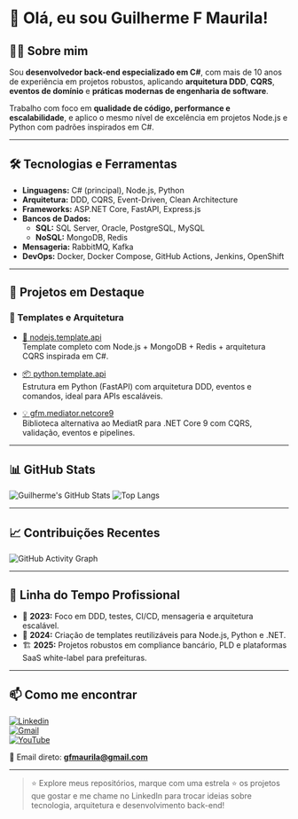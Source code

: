 # 👋 Olá, eu sou Guilherme F Maurila!

## 👨‍💻 Sobre mim

Sou **desenvolvedor back-end especializado em C#**, com mais de 10 anos de experiência em projetos robustos, aplicando **arquitetura DDD**, **CQRS**, **eventos de domínio** e **práticas modernas de engenharia de software**.

Trabalho com foco em **qualidade de código, performance e escalabilidade**, e aplico o mesmo nível de excelência em projetos Node.js e Python com padrões inspirados em C#.

---

## 🛠️ Tecnologias e Ferramentas

- **Linguagens:** C# (principal), Node.js, Python
- **Arquitetura:** DDD, CQRS, Event-Driven, Clean Architecture
- **Frameworks:** ASP.NET Core, FastAPI, Express.js
- **Bancos de Dados:**
  - **SQL:** SQL Server, Oracle, PostgreSQL, MySQL
  - **NoSQL:** MongoDB, Redis
- **Mensageria:** RabbitMQ, Kafka
- **DevOps:** Docker, Docker Compose, GitHub Actions, Jenkins, OpenShift

---

## 🚀 Projetos em Destaque

### 🧠 Templates e Arquitetura

- [🔧 nodejs.template.api](https://github.com/gfmaurila/nodejs.template.api)  
  Template completo com Node.js + MongoDB + Redis + arquitetura CQRS inspirada em C#.

- [📦 python.template.api](https://github.com/gfmaurila/python.template.api)  
  Estrutura em Python (FastAPI) com arquitetura DDD, eventos e comandos, ideal para APIs escaláveis.

- [💡 gfm.mediator.netcore9](https://github.com/gfmaurila/gfm.mediator.netcore9)  
  Biblioteca alternativa ao MediatR para .NET Core 9 com CQRS, validação, eventos e pipelines.

---

## 📊 GitHub Stats

![Guilherme's GitHub Stats](https://github-readme-stats.vercel.app/api?username=gfmaurila&show_icons=true&theme=tokyonight)
![Top Langs](https://github-readme-stats.vercel.app/api/top-langs/?username=gfmaurila&layout=compact&theme=tokyonight)

---

## 📈 Contribuições Recentes

![GitHub Activity Graph](https://github-readme-activity-graph.vercel.app/graph?username=gfmaurila&theme=tokyo-night)

---

## 💼 Linha do Tempo Profissional

- 🧱 **2023:** Foco em DDD, testes, CI/CD, mensageria e arquitetura escalável.
- 🚀 **2024:** Criação de templates reutilizáveis para Node.js, Python e .NET.
- 🏗️ **2025:** Projetos robustos em compliance bancário, PLD e plataformas SaaS white-label para prefeituras.

---

## 📫 Como me encontrar

[![Linkedin](https://img.shields.io/badge/-Guilherme_Figueiras_Maurila-blue?style=flat-square&logo=Linkedin&logoColor=white)](https://www.linkedin.com/in/guilherme-maurila)  
[![Gmail](https://img.shields.io/badge/-gfmaurila@gmail.com-c14438?style=flat-square&logo=Gmail&logoColor=white)](mailto:gfmaurila@gmail.com)  
[![YouTube](https://img.shields.io/badge/YouTube-FF0000?style=flat-square&logo=youtube&logoColor=white)](https://www.youtube.com/channel/UCjy19AugQHIhyE0Nv558jcQ)

📧 Email direto: **gfmaurila@gmail.com**

---

> ⭐️ Explore meus repositórios, marque com uma estrela ⭐ os projetos que gostar e me chame no LinkedIn para trocar ideias sobre tecnologia, arquitetura e desenvolvimento back-end!
